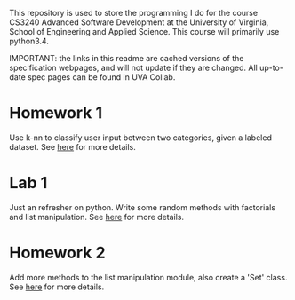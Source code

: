 This repository is used to store the programming I do for the course CS3240 Advanced Software Development at the University of Virginia, School of Engineering and Applied Science. This course will primarily use python3.4.

IMPORTANT: the links in this readme are cached versions of the specification webpages, and will not update if they are changed. All up-to-date spec pages can be found in UVA Collab.

# Homework 1
Use k-nn to classify user input between two categories, given a labeled dataset. See [here](https://rawgit.com/Karavis/CS3240/master/hw1/CS3240_%20HW1.html) for more details.


# Lab 1
Just an refresher on python. Write some random methods with factorials and list manipulation. See [here](https://rawgit.com/Karavis/CS3240/master/lab1/CS3240Lab1.html) for more details.


# Homework 2
Add more methods to the list manipulation module, also create a 'Set' class. See [here](https://rawgit.com/Karavis/CS3240/master/hw2/CS3240Hw2.html) for more details.